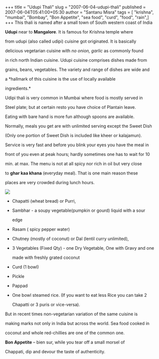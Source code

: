 +++
title = "Udupi Thali"
slug = "2007-06-04-udupi-thali"
published = 2007-06-04T05:41:00+05:30
author = "Santanu Misra"
tags = [ "krishna", "mumbai", "Bombay", "Bon Appetite", "sea food", "curd", "food", "rain",]
+++
This thali is named after a small town of South western coast of India

**Udupi** near to **Mangalore**. It is famous for Krishna temple where

from udupi (also called udipi) cuisine got originated. It is basically

delicious vegetarian cuisine with *no onion, garlic* as commonly found

in rich north Indian cuisine. Udupi cuisine comprises dishes made from

grains, beans, vegetables. The variety and range of dishes are wide and

a *hallmark of this cuisine is the use of locally available

ingredients.*



Udipi thali is very common in Mumbai where food is mostly served in

Steel plate; but at certain resto you have choice of Plantain leave.

Eating with bare hand is more fun although spoons are available.

Normally, meals you get are with unlimited serving except the Sweet Dish

(Only one portion of Sweet Dish is included like kheer or kalajamun).

Service is very fast and before you blink your eyes you have the meal in

front of you even at peak hours; hardly sometimes one has to wait for 10

min. at max. The menu is not at all spicy nor rich in oil but very close

to **ghar kaa khana** (everyday meal). That is one main reason these

places are very crowded during lunch hours.



![](../images/2007-06-04-udupi-thali-udipi.jpg)



-   Chapatti (wheat bread) or Purri,

-   Sambhar - a soupy vegetable(pumpkin or gourd) liquid with a sour

    edge

-   Rasam ( spicy pepper water)

-   Chutney (mostly of coconut) or Dal (lentil curry unlimited),

-   3 Vegetables (Fixed Qty) - one Dry Vegetable, One with Gravy and one

    made with freshly grated coconut

-   Curd (1 bowl)

-   Pickle

-   Pappad

-   One bowl steamed rice. (If you want to eat less Rice you can take 2

    Chapatti or 3 puris or vice-versa).



But in recent times non-vegetarian variation of the same cuisine is

making marks not only in India but across the world. Sea food cooked in

coconut and whole red-chillies are one of the common one.



**Bon Appetite** – bien sur, while you tear off a small morsel of

Chappati, dip and devour the taste of authenticity.
